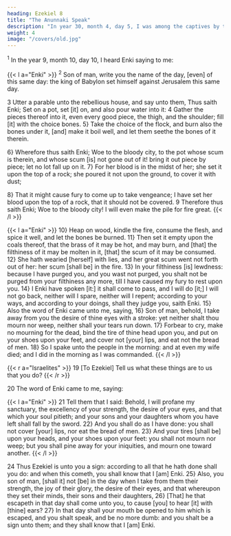 ```yaml
---
heading: Ezekiel 8
title: "The Anunnaki Speak"
description: "In year 30, month 4, day 5, I was among the captives by the river of Chebar"
weight: 4
image: "/covers/old.jpg"
---
```




<sup>1</sup> In the year 9, month 10, day 10, I heard Enki saying to me:


{{< l a="Enki" >}}
<sup>2</sup> Son of man, write you the name of the day, [even] of this same day: the king of Babylon set himself against Jerusalem this same day.

3 Utter a parable unto the rebellious house, and say unto them, Thus saith Enki; Set on a pot, set [it] on, and also pour water into it: 4 Gather the pieces thereof into it, even every good piece, the thigh, and the shoulder; fill [it] with
the choice bones. 5} Take the choice of the flock, and burn also the bones under it, [and] make it boil well, and let
them seethe the bones of it therein.

6} Wherefore thus saith Enki; Woe to the bloody city, to the pot whose scum is therein, and whose scum [is] not gone out of it! bring it out piece by piece; let no lot fall up on it. 7} For her blood is in the midst of her; she set it upon the top of a rock; she poured it not upon
the ground, to cover it with dust; 

8} That it might cause fury to come up to take vengeance; I have set her blood
upon the top of a rock, that it should not be covered. 9 Therefore thus saith Enki; Woe to the bloody city!
I will even make the pile for fire great. 
{{< /l >}}

{{< l a="Enki" >}}
10} Heap on wood, kindle the fire, consume the flesh, and spice it well, and let the bones be burned. 11} Then set it empty upon the coals thereof, that the brass of it may be hot, and may burn, and [that] the filthiness of it may be molten in it, [that] the scum of it may be consumed. 12} She hath wearied
[herself] with lies, and her great scum went not forth out of
her: her scum [shall be] in the fire. 13} In your filthiness
[is] lewdness: because I have purged you, and you wast not
purged, you shalt not be purged from your filthiness any
more, till I have caused my fury to rest upon you. 14} I
Enki have spoken [it:] it shall come to pass, and I will
do [it;] I will not go back, neither will I spare, neither will I
repent; according to your ways, and according to your doings,
shall they judge you, saith Enki.
15} Also the word of Enki came unto me,
saying, 16} Son of man, behold, I take away from you
the desire of thine eyes with a stroke: yet neither shalt thou
mourn nor weep, neither shall your tears run down. 17}
Forbear to cry, make no mourning for the dead, bind the tire
of thine head upon you, and put on your shoes upon your feet,
and cover not [your] lips, and eat not the bread of men.
18} So I spake unto the people in the morning: and at
even my wife died; and I did in the morning as I was
commanded.
{{< /l >}}


{{< r a="Israelites" >}}
19 [To Ezekiel] Tell us what these things are to us that you do? 
{{< /r >}}

20 The word of Enki came to me, saying:

{{< l a="Enki" >}}
21 Tell them that I said: Behold, I will profane my sanctuary, the excellency of your strength, the desire of your eyes, and
that which your soul pitieth; and your sons and your daughters whom you have left shall fall by the sword.
22} And you shall do as I have done: you shall not cover [your] lips, nor eat the bread of men. 23} And your tires
[shall be] upon your heads, and your shoes upon your feet: you shall not mourn nor weep; but you shall pine away for
your iniquities, and mourn one toward another. 
{{< /l >}}


24 Thus Ezekiel is unto you a sign: according to all that he hath done shall you do: and when this cometh, you shall know that I
[am] Enki. 25} Also, you son of man, [shall it] not [be] in the day when I take from them their strength,
the joy of their glory, the desire of their eyes, and that
whereupon they set their minds, their sons and their
daughters, 26} [That] he that escapeth in that day shall
come unto you, to cause [you] to hear [it] with [thine] ears?
27} In that day shall your mouth be opened to him which
is escaped, and you shalt speak, and be no more dumb: and
you shalt be a sign unto them; and they shall know that I
[am] Enki.

